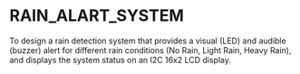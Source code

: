 # RAIN_ALART_SYSTEM
To design a rain detection system that provides a visual (LED) and audible (buzzer) alert for different rain conditions (No Rain, Light Rain, Heavy Rain), and displays the system status on an I2C 16x2 LCD display.
